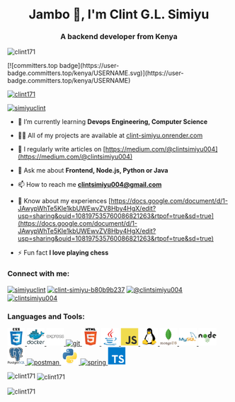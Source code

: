 <h1 align="center">Jambo 👋, I'm Clint G.L. Simiyu</h1>
<h3 align="center">A backend developer from Kenya</h3>

<p align="left"> <img src="https://komarev.com/ghpvc/?username=clint171&label=Profile%20views&color=0e75b6&style=flat" alt="clint171" /> </p>
[![committers.top badge](https://user-badge.committers.top/kenya/USERNAME.svg)](https://user-badge.committers.top/kenya/USERNAME)

<p align="left"> <a href="https://github.com/ryo-ma/github-profile-trophy"><img src="https://github-profile-trophy.vercel.app/?username=clint171" alt="clint171" /></a> </p>

<p align="left"> <a href="https://twitter.com/simiyuclint" target="blank"><img src="https://img.shields.io/twitter/follow/simiyuclint?logo=twitter&style=for-the-badge" alt="simiyuclint" /></a> </p>

- 🌱 I’m currently learning **Devops Engineering, Computer Science**

- 👨‍💻 All of my projects are available at [clint-simiyu.onrender.com](clint-simiyu.onrender.com)

- 📝 I regularly write articles on [https://medium.com/@clintsimiyu004](https://medium.com/@clintsimiyu004)

- 💬 Ask me about **Frontend, Node.js, Python or Java**

- 📫 How to reach me **clintsimiyu004@gmail.com**

- 📄 Know about my experiences [https://docs.google.com/document/d/1-JAwypWhTe5Kle1kbUWEwvZV8Hby4HgX/edit?usp=sharing&ouid=108197535760086821263&rtpof=true&sd=true](https://docs.google.com/document/d/1-JAwypWhTe5Kle1kbUWEwvZV8Hby4HgX/edit?usp=sharing&ouid=108197535760086821263&rtpof=true&sd=true)

- ⚡ Fun fact **I love playing chess**

<h3 align="left">Connect with me:</h3>
<p align="left">
<a href="https://twitter.com/simiyuclint" target="blank"><img align="center" src="https://raw.githubusercontent.com/rahuldkjain/github-profile-readme-generator/master/src/images/icons/Social/twitter.svg" alt="simiyuclint" height="30" width="40" /></a>
<a href="https://linkedin.com/in/clint-simiyu-b80b9b237" target="blank"><img align="center" src="https://raw.githubusercontent.com/rahuldkjain/github-profile-readme-generator/master/src/images/icons/Social/linked-in-alt.svg" alt="clint-simiyu-b80b9b237" height="30" width="40" /></a>
<a href="https://medium.com/@clintsimiyu004" target="blank"><img align="center" src="https://raw.githubusercontent.com/rahuldkjain/github-profile-readme-generator/master/src/images/icons/Social/medium.svg" alt="@clintsimiyu004" height="30" width="40" /></a>
<a href="https://www.leetcode.com/clintsimiyu004" target="blank"><img align="center" src="https://raw.githubusercontent.com/rahuldkjain/github-profile-readme-generator/master/src/images/icons/Social/leet-code.svg" alt="clintsimiyu004" height="30" width="40" /></a>
</p>

<h3 align="left">Languages and Tools:</h3>
<p align="left"> <a href="https://www.w3schools.com/css/" target="_blank" rel="noreferrer"> <img src="https://raw.githubusercontent.com/devicons/devicon/master/icons/css3/css3-original-wordmark.svg" alt="css3" width="40" height="40"/> </a> <a href="https://www.docker.com/" target="_blank" rel="noreferrer"> <img src="https://raw.githubusercontent.com/devicons/devicon/master/icons/docker/docker-original-wordmark.svg" alt="docker" width="40" height="40"/> </a> <a href="https://expressjs.com" target="_blank" rel="noreferrer"> <img src="https://raw.githubusercontent.com/devicons/devicon/master/icons/express/express-original-wordmark.svg" alt="express" width="40" height="40"/> </a> <a href="https://git-scm.com/" target="_blank" rel="noreferrer"> <img src="https://www.vectorlogo.zone/logos/git-scm/git-scm-icon.svg" alt="git" width="40" height="40"/> </a> <a href="https://www.w3.org/html/" target="_blank" rel="noreferrer"> <img src="https://raw.githubusercontent.com/devicons/devicon/master/icons/html5/html5-original-wordmark.svg" alt="html5" width="40" height="40"/> </a> <a href="https://www.java.com" target="_blank" rel="noreferrer"> <img src="https://raw.githubusercontent.com/devicons/devicon/master/icons/java/java-original.svg" alt="java" width="40" height="40"/> </a> <a href="https://developer.mozilla.org/en-US/docs/Web/JavaScript" target="_blank" rel="noreferrer"> <img src="https://raw.githubusercontent.com/devicons/devicon/master/icons/javascript/javascript-original.svg" alt="javascript" width="40" height="40"/> </a> <a href="https://www.linux.org/" target="_blank" rel="noreferrer"> <img src="https://raw.githubusercontent.com/devicons/devicon/master/icons/linux/linux-original.svg" alt="linux" width="40" height="40"/> </a> <a href="https://www.mongodb.com/" target="_blank" rel="noreferrer"> <img src="https://raw.githubusercontent.com/devicons/devicon/master/icons/mongodb/mongodb-original-wordmark.svg" alt="mongodb" width="40" height="40"/> </a> <a href="https://www.mysql.com/" target="_blank" rel="noreferrer"> <img src="https://raw.githubusercontent.com/devicons/devicon/master/icons/mysql/mysql-original-wordmark.svg" alt="mysql" width="40" height="40"/> </a> <a href="https://nodejs.org" target="_blank" rel="noreferrer"> <img src="https://raw.githubusercontent.com/devicons/devicon/master/icons/nodejs/nodejs-original-wordmark.svg" alt="nodejs" width="40" height="40"/> </a> <a href="https://www.postgresql.org" target="_blank" rel="noreferrer"> <img src="https://raw.githubusercontent.com/devicons/devicon/master/icons/postgresql/postgresql-original-wordmark.svg" alt="postgresql" width="40" height="40"/> </a> <a href="https://postman.com" target="_blank" rel="noreferrer"> <img src="https://www.vectorlogo.zone/logos/getpostman/getpostman-icon.svg" alt="postman" width="40" height="40"/> </a> <a href="https://www.python.org" target="_blank" rel="noreferrer"> <img src="https://raw.githubusercontent.com/devicons/devicon/master/icons/python/python-original.svg" alt="python" width="40" height="40"/> </a> <a href="https://spring.io/" target="_blank" rel="noreferrer"> <img src="https://www.vectorlogo.zone/logos/springio/springio-icon.svg" alt="spring" width="40" height="40"/> </a> <a href="https://www.typescriptlang.org/" target="_blank" rel="noreferrer"> <img src="https://raw.githubusercontent.com/devicons/devicon/master/icons/typescript/typescript-original.svg" alt="typescript" width="40" height="40"/> </a> </p>

<p><img align="left" src="https://github-readme-stats.vercel.app/api/top-langs?username=clint171&show_icons=true&locale=en&layout=compact" alt="clint171" /></p>

<p>&nbsp;<img align="center" src="https://github-readme-stats.vercel.app/api?username=clint171&show_icons=true&locale=en" alt="clint171" /></p>

<p><img align="center" src="https://github-readme-streak-stats.herokuapp.com/?user=clint171&" alt="clint171" /></p>

